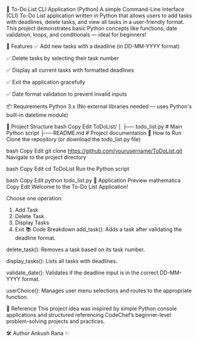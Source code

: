 📝 To-Do List CLI Application (Python)
A simple Command-Line Interface (CLI) To-Do List application written in Python that allows users to add tasks with deadlines, delete tasks, and view all tasks in a user-friendly format.
This project demonstrates basic Python concepts like functions, date validation, loops, and conditionals — ideal for beginners!

📖 Features
✅ Add new tasks with a deadline (in DD-MM-YYYY format)

✅ Delete tasks by selecting their task number

✅ Display all current tasks with formatted deadlines

✅ Exit the application gracefully

✅ Date format validation to prevent invalid inputs

📦 Requirements
Python 3.x
(No external libraries needed — uses Python's built-in datetime module)

📂 Project Structure
bash
Copy
Edit
ToDoList/
│
├── todo_list.py    # Main Python script
├── README.md       # Project documentation
🚀 How to Run
Clone the repository (or download the todo_list.py file)

bash
Copy
Edit
git clone https://github.com/yourusername/ToDoList.git
Navigate to the project directory

bash
Copy
Edit
cd ToDoList
Run the Python script

bash
Copy
Edit
python todo_list.py
📸 Application Preview
mathematica
Copy
Edit
Welcome to the To-Do List Application!

Choose one operation:
1. Add Task
2. Delete Task
3. Display Tasks
4. Exit
📚 Code Breakdown
add_task(): Adds a task after validating the deadline format.

delete_task(): Removes a task based on its task number.

display_tasks(): Lists all tasks with deadlines.

validate_date(): Validates if the deadline input is in the correct DD-MM-YYYY format.

userChoice(): Manages user menu selections and routes to the appropriate function.

🎯 Reference
This project idea was inspired by simple Python console applications and structured referencing CodeChef’s beginner-level problem-solving projects and practices.

🛠️ Author
Ankush Rana ✨
